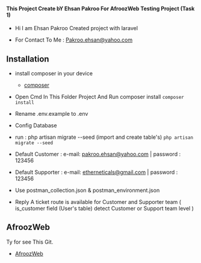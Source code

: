 
#### This Project Create bY Ehsan Pakroo For AfroozWeb Testing Project (Task 1)
- Hi I am Ehsan Pakroo Created project with laravel
* For Contact To Me : Pakroo.ehsan@yahoo.com

## Installation
- install composer in your device
    - [composer](https://getcomposer.org/)
- Open Cmd In This Folder Project And Run composer install
  `composer install`
- Rename .env.example to .env
- Config Database
- run : php artisan migrate --seed (import and create table's)
  `php artisan migrate --seed`

- Default Customer : e-mail: pakroo.ehsan@yahoo.com | password : 123456
- Default Supporter : e-mail: etherneticals@gmail.com | password : 123456

- Use postman_collection.json & postman_environment.json

- Reply A ticket route is available for Customer and Supporter team ( is_customer field (User's table) detect Customer or Support team level )


## AfroozWeb

Ty for see This Git.
- [AfroozWeb](https://afrozweb.ir/)

